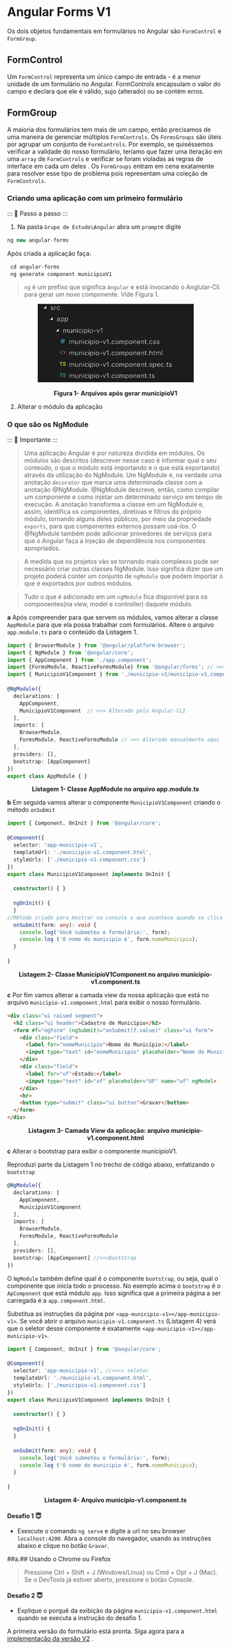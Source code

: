 # Angular Forms V1

Os dois objetos fundamentais em formulários no Angular são `FormControl` e `FormGroup`.

## FormControl
Um `FormControl` representa um único campo de entrada - é a menor unidade de um formulário no Angular. FormControls encapsulam o valor do campo e declara que ele é válido, sujo (alterado) ou se contém
erros.


## FormGroup

A maioria dos formulários tem mais de um campo, então precisamos de uma maneira de gerenciar múltiplos `FormControls`. 
Os `FormsGroups` são úteis por agrupar um conjunto de `FormControls`. Por exemplo, se quiséssemos verificar a validade do nosso formulário, teríamo que fazer uma iteração em uma `array` de `FormControls` e verificar se foram violadas as regras de interface em cada um deles . Os `FormGroups` entram em cena exatamente para resolver esse tipo de problema pois representam uma coleção de `FormControls`.

### Criando uma aplicação com um primeiro formulário

::: :walking: Passo a passo :::  

1. Na pasta `Grupo de Estudo\Angular` abra um `prompt`e digite

```java
ng new angular-forms
```
Após criada a aplicação faça:

```java
 cd angular-forms
 ng generate component municipioV1 
```
> `ng` é um prefixo que significa `Angular` e está invocando o Anglular-Cli para gerar um novo componente. Vide Figura 1.

<p align="center">
  <img src="imagens/ComponentesGeradosV1.png" alt="Arquivos após gerar municipioV1">
</p>
<p align="center">
   <strong>Figura 1- Arquivos após gerar municipioV1</strong> 
</p>

2. Alterar o módulo da aplicação

### O que são os NgModule

::: :pushpin: Importante :::

> Uma aplicação Angular é por natureza dividida em módulos. Os módulos são descritos (descrever nesse caso é informar qual o seu conteúdo, o que o módulo está importando e o que está exportando) através da utilização do NgModule. 
Um NgModule é, na verdade uma anotação `decorator` que marca uma determinada classe com a anotação @NgModule. @NgModule  descreve, então, como compilar um componente e como injetar um determinado serviço em tempo de execução. A anotação transforma a classe em um NgModule e, assim, identifica os componentes, diretivas e filtros do próprio módulo, tornando alguns deles públicos, por meio da propriedade `exports`, para que componentes externos possam usá-los. O @NgModule também pode adicionar provedores de serviços para que o Angular faça a injeção de dependência nos componentes apropriados.


> A medida que os projetos vão se tornando mais complexos pode ser necessário criar outras classes NgModule. Isso significa dizer que um projeto poderá conter um conjunto  de `ngModule` que podem importar o que é exportados por outros módulos.

> Tudo o que é adicionado em um `ngModule` fica disponível para os componentes(na view, model e controller) daquele módulo.

**a** Após compreender para que servem os módulos, vamos alterar a classe `AppModule` para que ela possa trabalhar com formulários. Altere o arquivo `app.module.ts` para o conteúdo da Listagem 1.


```typescript
import { BrowserModule } from '@angular/platform-browser';
import { NgModule } from '@angular/core';
import { AppComponent } from './app.component';
import {FormsModule, ReactiveFormsModule} from '@angular/forms'; // >>> Aterado manualmente aqui
import { MunicipioV1Component } from './municipio-v1/municipio-v1.component';

@NgModule({
  declarations: [
    AppComponent,
    MunicipioV1Component  // >>> Alterado pelo Angular-CLI
  ],
  imports: [
    BrowserModule,
    FormsModule, ReactiveFormsModule // >>> Alterado manualmente aqui
  ],
  providers: [],
  bootstrap: [AppComponent]
})
export class AppModule { }
```
 
<p align="center">
   <strong>Listagem 1- Classe AppModule no arquivo app.module.ts</strong> 
</p>

**b** Em seguida vamos alterar o componente  `MunicipioV1Component` criando o método `onSubmit` 

```typescript
import { Component, OnInit } from '@angular/core';

@Component({
  selector: 'app-municipio-v1',
  templateUrl: './municipio-v1.component.html',
  styleUrls: ['./municipio-v1.component.css']
})
export class MunicipioV1Component implements OnInit {

  constructor() { }

  ngOnInit() {
  }
//Método criado para mostrar na console o que acontece quando se clica em um botão.
  onSubmit(form: any): void {
    console.log('Você submeteu o formulário:', form);
    console.log ('O nome do municipio é', form.nomeMunicipio);
  }

}

```
<p align="center">
   <strong>Listagem 2- Classe MunicipioV1Component no arquivo municipio-v1.component.ts</strong> 
</p>

**c** Por fim vamos alterar a camada view da nossa aplicação que está no arquivo `municipio-v1.component.html` para exibir o nosso formulário. 

```html
<div class="ui raised segment">
  <h2 class="ui header">Cadastro de Município</h2>
  <form #f="ngForm" (ngSubmit)="onSubmit(f.value)" class="ui form">
    <div class="field">
      <label for="nomeMunicipio">Nome do Município:</label>
      <input type="text" id="nomeMunicipio" placeholder="Nome do Municipio" name="nomeMunicipio" ngModel>
    </div>
    <div class="field">
      <label for="uf">Estado:</label>
      <input type="text" id="uf" placeholder="UF" name="uf" ngModel>
    </div>
    <hr>
    <button type="submit" class="ui button">Gravar</button>
  </form>
</div>

```

<p align="center">
   <strong>Listagem 3- Camada View da aplicação: arquivo municipio-v1.component.html</strong> 
</p>

**c** Alterar o bootstrap para exibir o componente municipioV1.

Reproduzi parte da Listagem 1 no trecho de código abaixo, enfatizando o `bootstrap`

```typescript
@NgModule({
  declarations: [
    AppComponent,
    MunicipioV1Component  
  ],
  imports: [
    BrowserModule,
    FormsModule, ReactiveFormsModule 
  ],
  providers: [],
  bootstrap: [AppComponent] //<<<BootStrap
})
```

O `NgModule` também define qual é o componente `bootstrap`, ou seja, qual o componente que inicia todo o processo. No exemplo acima o `bootstrap` é o `ApComponent` que está módulo `app`. Isso significa que a primeira página a ser carregada é a `app.component.html`.

Substitua as instruções da página por `<app-municipio-v1></app-municipio-v1>`. Se você abrir o arquivo `municipio-v1.component.ts` (Listagem 4) verá que o seletor   desse componente é exatamente `<app-municipio-v1></app-municipio-v1>`.

```typescript
import { Component, OnInit } from '@angular/core';

@Component({
  selector: 'app-municipio-v1', //<<<< seletor 
  templateUrl: './municipio-v1.component.html',
  styleUrls: ['./municipio-v1.component.css']
})
export class MunicipioV1Component implements OnInit {

  constructor() { }

  ngOnInit() {
  }

  onSubmit(form: any): void {
    console.log('Você submeteu o formulário:', form);
    console.log ('O nome do municipio é', form.nomeMunicipio);
  }

}

```
<p align="center">
   <strong>Listagem 4- Arquivo municipio-v1.component.ts</strong> 
</p>

#### Desafio 1 :innocent:
 
 
- Exexcute o comando `ng serve` e digite a url no seu browser  `localhost:4200`. 
Abra a console do navegador, usando as instruções abaixo e clique no botão `Gravar`.


##a.## Usando o Chrome ou Firefox

> Pressione Ctrl + Shift + J (Windows/Linux) ou Cmd + Opt + J (Mac).
Se o DevTools já estiver aberto, pressione o botão Console.


#### Desafio 2 :innocent:
 

- Explique o porquê da exibição da página `municipio-v1.component.html` quando se executa a instrução do desafio 1.


A primeira versão do formulário está pronta. Siga agora para a [implementação da versão V2](README.V2.md) .